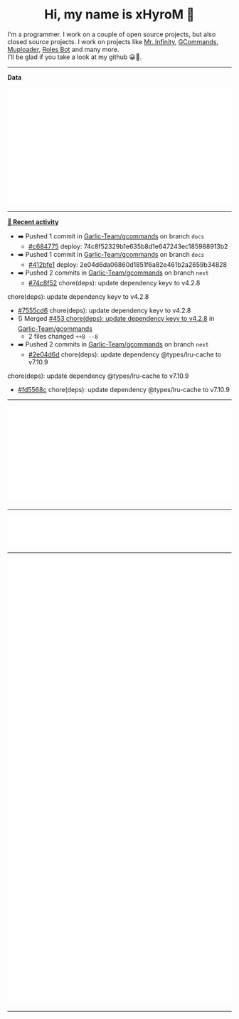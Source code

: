 <p align="center">
    <!-- <img src="https://avatars.githubusercontent.com/u/56601352" width="192" alt="hyro's pfp" /> -->
    <h1 align="center">Hi, my name is xHyroM 👋</h1>
</p>

I'm a programmer. I work on a couple of open source projects, but also closed source projects. I work on projects like [Mr. Infinity](https://discord.com/oauth2/authorize?client_id=720321585625694239&scope=bot%20applications.commands&permissions=8&redirect_uri=https://blobs.gq/imanager&prompt=consent&response_type=code), [GCommands](https://github.com/Garlic-Team/GCommands), [Muploader](https://github.com/xHyroM/Muploder), [Roles Bot](https://github.com/xHyroM/roles-bot) and many more.  
I'll be glad if you take a look at my github 😀👀.

___
**Data**

<img src="https://github.com/xHyroM/xHyroM/blob/master/.cache/base.svg">

___

**[📰 Recent activity](https://github.com/xHyroM)**
* ➡️ Pushed 1 commit in [Garlic-Team/gcommands](https://github.com/Garlic-Team/gcommands) on branch `docs`
  * [#c684775](https://github.com/Garlic-Team/gcommands/commit/c684775) deploy: 74c8f52329b1e635b8d1e647243ec185988913b2
* ➡️ Pushed 1 commit in [Garlic-Team/gcommands](https://github.com/Garlic-Team/gcommands) on branch `docs`
  * [#412bfe1](https://github.com/Garlic-Team/gcommands/commit/412bfe1) deploy: 2e04d6da06860d1851f6a82e461b2a2659b34828
* ➡️ Pushed 2 commits in [Garlic-Team/gcommands](https://github.com/Garlic-Team/gcommands) on branch `next`
  * [#74c8f52](https://github.com/Garlic-Team/gcommands/commit/74c8f52) chore(deps): update dependency keyv to v4.2.8

chore(deps): update dependency keyv to v4.2.8
  * [#7555cd6](https://github.com/Garlic-Team/gcommands/commit/7555cd6) chore(deps): update dependency keyv to v4.2.8
* 🔃 Merged [#453 chore(deps): update dependency keyv to v4.2.8](https://github.com/Garlic-Team/gcommands/pull/453) in [Garlic-Team/gcommands](https://github.com/Garlic-Team/gcommands)
  * 2 files changed `++8 --8`
* ➡️ Pushed 2 commits in [Garlic-Team/gcommands](https://github.com/Garlic-Team/gcommands) on branch `next`
  * [#2e04d6d](https://github.com/Garlic-Team/gcommands/commit/2e04d6d) chore(deps): update dependency @types/lru-cache to v7.10.9

chore(deps): update dependency @types/lru-cache to v7.10.9
  * [#fd5568c](https://github.com/Garlic-Team/gcommands/commit/fd5568c) chore(deps): update dependency @types/lru-cache to v7.10.9


___

<img src="https://github.com/xHyroM/xHyroM/blob/master/.cache/isocalendar.svg">

___

<img src="https://github.com/xHyroM/xHyroM/blob/master/.cache/languages.svg">

___

<img src="https://github.com/xHyroM/xHyroM/blob/master/.cache/achievements.svg">

___
